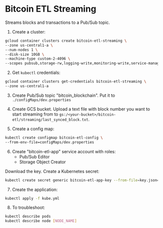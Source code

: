 # Bitcoin ETL Streaming

Streams blocks and transactions to a Pub/Sub topic.

1. Create a cluster:

```bash
gcloud container clusters create bitcoin-etl-streaming \
--zone us-central1-a \
--num-nodes 1 \
--disk-size 10GB \
--machine-type custom-2-4096 \
--scopes pubsub,storage-rw,logging-write,monitoring-write,service-management,service-control,trace
```

2. Get `kubectl` credentials:

```bash
gcloud container clusters get-credentials bitcoin-etl-streaming \
--zone us-central1-a
```

3. Create Pub/Sub topic "bitcoin_blockchain". Put it to `./configMaps/dev.properties`

4. Create GCS bucket. Upload a text file with block number you want to start streaming from to 
`gs:/<your-bucket>/bitcoin-etl/streaming/last_synced_block.txt`.

5. Create a config map:

```bash
kubectl create configmap bitcoin-etl-config \
--from-env-file=configMaps/dev.properties
```

6. Create "bitcoin-etl-app" service account with roles:
    - Pub/Sub Editor
    - Storage Object Creator

Download the key. Create a Kubernetes secret:

```bash
kubectl create secret generic bitcoin-etl-app-key --from-file=key.json=$HOME/Downloads/key.json
```

7. Create the application:

```bash
kubectl apply -f kube.yml
```

8. To troubleshoot:

```bash
kubectl describe pods
kubectl describe node [NODE_NAME]
```